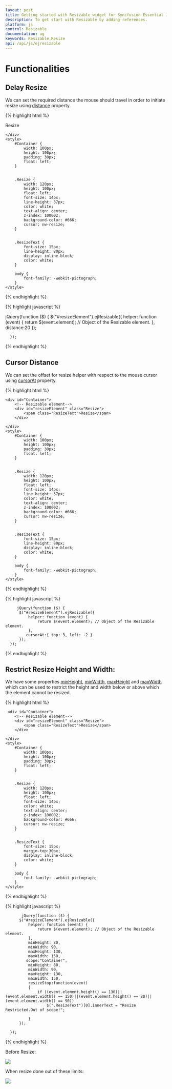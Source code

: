 ```yaml
---
layout: post
title: Getting started with Resizable widget for Syncfusion Essential JS
description: To get start with Resizable by adding references.
platform: js
control: Resizable
documentation: ug
keywords: Resizable,Resize
api: /api/js/ejresizable
---
```


# Functionalities


## Delay Resize

We can set the required distance the mouse should travel in order to initiate resize using [distance](https://help.syncfusion.com/api/js/ejresizable#members:distance) property.

{% highlight html %}

   <div id="Container">
        <!-- Resizable element-->
        <div id="resizeElement" class="Resize">
            <span class="ResizeText">Resize</span>
        </div>

    </div>
    <style>
        #Container {
            width: 100px;
            height: 100px;
            padding: 30px;
            float: left;
        }


        .Resize {
            width: 120px;
            height: 100px;
            float: left;
            font-size: 14px;
            line-height: 37px;
            color: white;
            text-align: center;
            z-index: 100002;
            background-color: #666;
            cursor: nw-resize;
        }


        .ResizeText {
            font-size: 15px;
            line-height: 80px;
            display: inline-block;
            color: white;
        }

        body {
            font-family: -webkit-pictograph;
        }
    </style>


 
{% endhighlight %}

{% highlight javascript %}

   jQuery(function ($) {
          $("#resizeElement").ejResizable({
              helper: function (event) {
                  return $(event.element); // Object of the Resizable element.
              },
              distance:20
          });



      });


{% endhighlight %}

## Cursor Distance

We can set the offset for resize helper with respect to the mouse cursor using [cursorAt](https://help.syncfusion.com/api/js/ejresizable#members:cursorat) property.

{% highlight html %}

    <div id="Container">
        <!-- Resizable element-->
        <div id="resizeElement" class="Resize">
            <span class="ResizeText">Resize</span>
        </div>

    </div>
    <style>
        #Container {
            width: 100px;
            height: 100px;
            padding: 30px;
            float: left;
        }


        .Resize {
            width: 120px;
            height: 100px;
            float: left;
            font-size: 14px;
            line-height: 37px;
            color: white;
            text-align: center;
            z-index: 100002;
            background-color: #666;
            cursor: nw-resize;
        }


        .ResizeText {
            font-size: 15px;
            line-height: 80px;
            display: inline-block;
            color: white;
        }

        body {
            font-family: -webkit-pictograph;
        }
    </style>

{% endhighlight %}

{% highlight javascript %}

         jQuery(function ($) {
          $("#resizeElement").ejResizable({
              helper: function (event) {
                  return $(event.element); // Object of the Resizable element.
              },
             cursorAt:{ top: 3, left: -2 }
          });
      });

{% endhighlight %}

## Restrict Resize Height and Width:

We have some properties [minHeight](https://help.syncfusion.com/api/js/ejresizable#members:minheight), [minWidth](https://help.syncfusion.com/api/js/ejresizable#members:minwidth), [maxHeight](https://help.syncfusion.com/api/js/ejresizable#members:maxheight) and [maxWidth](https://help.syncfusion.com/api/js/ejresizable#members:maxwidth) which can be used to restrict the height and width below or above which the element cannot be resized.


{% highlight html %}

     <div id="Container">
        <!-- Resizable element-->
        <div id="resizeElement" class="Resize">
            <span class="ResizeText">Resize</span>
        </div>

    </div>
    <style>
        #Container {
            width: 100px;
            height: 100px;
            padding: 30px;
            float: left;
        }


        .Resize {
            width: 120px;
            height: 100px;
            float: left;
            font-size: 14px;
            color: white;
            text-align: center;
            z-index: 100002;
            background-color: #666;
            cursor: nw-resize;
        }


        .ResizeText {
            font-size: 15px;
            margin-top:30px;
            display: inline-block;
            color: white;
        }

        body {
            font-family: -webkit-pictograph;
        }
    </style>

{% endhighlight %}

{% highlight javascript %}

           jQuery(function ($) {
          $("#resizeElement").ejResizable({
              helper: function (event) {
                  return $(event.element); // Object of the Resizable element.
              },
              minHeight: 80,
              minWidth: 90,
              maxHeight: 130,
              maxWidth: 150,
             scope:"Container",
              minHeight: 80,
              minWidth: 90,
              maxHeight: 130,
              maxWidth: 150,
              resizeStop:function(event)
              {
                  if ((event.element.height() == 130)||(event.element.width() == 150)||(event.element.height() == 80)||(event.element.width() == 90))
                      $(".ResizeText")[0].innerText = "Resize Restricted.Out of scope!";
                  
              }
          });

      });

{% endhighlight %}

Before Resize:

![](Functionalities_images/Resize.png)

When resize done out of these limits:

![](Functionalities_images/Exceed.png)
